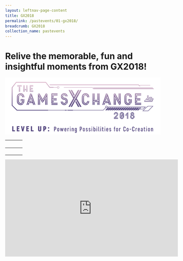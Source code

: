 ```yaml
---
layout: leftnav-page-content
title: GX2018
permalink: /pastevents/01-gx2018/
breadcrumb: GX2018
collection_name: pastevents
---
```


# Relive the memorable, fun and insightful moments from GX2018!
<a href="https://photos.app.goo.gl/Rgc5wcmtKzpkWraR6"><img src="/images/gx2018_logo_colour.png" alt="GX2018 logo"></a>

| <img src=""> | <img src=""> | <img src=""> | <img src=""> |
| --- | --- | --- | --- |
| <img src=""> | <img src=""> | <img src=""> | <img src=""> |

<iframe width="560" height="315" src="https://www.youtube.com/embed/LKg06JA8S8Q" frameborder="0" allow="accelerometer; autoplay; encrypted-media; gyroscope; picture-in-picture" allowfullscreen></iframe>
